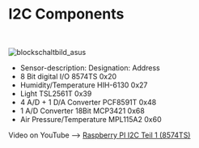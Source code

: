 <h1>I2C Components</h1>
</br>

![blockschaltbild_asus](https://user-images.githubusercontent.com/36192933/50402418-cd28c200-0796-11e9-9640-227eb9b0f348.png)

- Sensor-description: 	Designation:    	Address
- 8 Bit digital I/O 	8574TS 	0x20
- Humidity/Temperature 	HIH-6130 	0x27
- Light 	TSL2561T 	0x39
- 4 A/D + 1 D/A Converter 	PCF8591T 	0x48
- 1 A/D Converter 18Bit 	MCP3421 	0x68
- Air Pressure/Temperature   	MPL115A2 	0x60


Video on YouTube --> <a href="https://youtu.be/6DrDO38gT14" target="_blank">Raspberry PI I2C Teil 1 (8574TS)</a>

